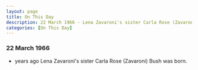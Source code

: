 ```yaml
---
layout: page
title: On This Day
description: 22 March 1966 - Lena Zavaroni's sister Carla Rose (Zavaroni) Bush was born.
categories: [On This Day]
---
```


### 22 March 1966

* <span id="age1"></span> years ago Lena Zavaroni's sister Carla Rose (Zavaroni) Bush was born.

<!-- Script for calculating number of years ago -->
<script>
var dob = '19660322';
var year = Number(dob.substr(0, 4));
var month = Number(dob.substr(4, 2)) - 1;
var day = Number(dob.substr(6, 2));
var today = new Date();
var age1 = today.getFullYear() - year;
if (today.getMonth() < month || (today.getMonth() == month && today.getDate() < day)) {
  age1--;
}
document.getElementById("age1").innerHTML=age1;
</script>

